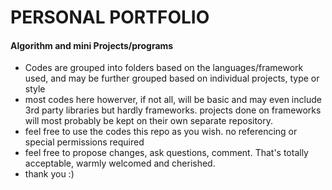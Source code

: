 # PERSONAL PORTFOLIO
#### Algorithm and mini Projects/programs

- Codes are grouped into folders based on the languages/framework used, and may be further grouped based on individual projects, type or style
- most codes here howerver, if not all, will be basic and may even include 3rd party libraries but hardly frameworks. projects done on frameworks will most probably be kept on their own separate repository.
- feel free to use the codes this repo as you wish. no referencing or special permissions required
- feel free to propose changes, ask questions, comment. That's totally acceptable, warmly welcomed and cherished.
- thank you :) 